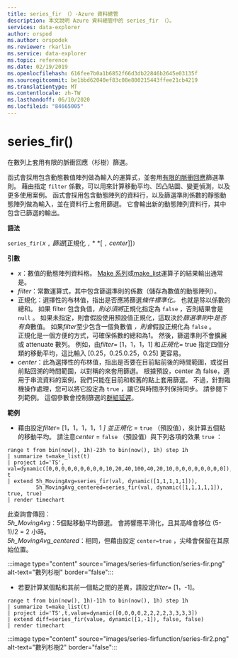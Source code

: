 ```yaml
---
title: series_fir （）-Azure 資料總管
description: 本文說明 Azure 資料總管中的 series_fir （）。
services: data-explorer
author: orspod
ms.author: orspodek
ms.reviewer: rkarlin
ms.service: data-explorer
ms.topic: reference
ms.date: 02/19/2019
ms.openlocfilehash: 616fee7b0a1b6852f66d3db22846b2645e03135f
ms.sourcegitcommit: be1bbd62040ef83c08e800215443ffee21cb4219
ms.translationtype: MT
ms.contentlocale: zh-TW
ms.lasthandoff: 06/10/2020
ms.locfileid: "84665005"
---
```

# <a name="series_fir"></a>series_fir()

在數列上套用有限的脈衝回應（杉樹）篩選。  

函式會採用包含動態數值陣列做為輸入的運算式，並套用[有限的脈衝回應](https://en.wikipedia.org/wiki/Finite_impulse_response)篩選準則。 藉由指定 `filter` 係數，可以用來計算移動平均、凹凸貼圖、變更偵測，以及更多使用案例。 函式會採用包含動態陣列的資料行，以及篩選準則係數的靜態動態陣列做為輸入，並在資料行上套用篩選。 它會輸出新的動態陣列資料行，其中包含已篩選的輸出。  

**語法**

`series_fir(`*x* `,` *篩選*[正規化 `,` * *[ `,` *center*]]`)`

**引數**

* *x*：數值的動態陣列資料格。 [Make 系列](make-seriesoperator.md)或[make_list](makelist-aggfunction.md)運算子的結果輸出通常是。
* *filter*：常數運算式，其中包含篩選準則的係數（儲存為數值的動態陣列）。
* 正規化：選擇性的布林值，指出是否應將篩選*條件標準化。* 也就是除以係數的總和。 如果 filter 包含負值，*則必須將*正規化指定為 `false` ，否則結果會是 `null` 。 如果未指定，則會假設使用預設值正規化，這取決於*篩選準則*中*是否有負*數值。 如果*filter*至少包含一個負數值 *，則會*假設正規化為 `false` 。  
正規化是一個方便的方式，可確保係數的總和為1。 然後，篩選準則不會擴展或 attenuate 數列。 例如，由*filter*= [1，1，1，1] 和*正規化*= true 指定四個分類的移動平均，這比輸入 [0.25，0.25.0.25，0.25] 更容易。
* *center*：此為選擇性的布林值，指出是否要在目前點前後的時間範圍，或從目前點回溯的時間範圍，以對稱的來套用篩選。 根據預設，center 為 false，適用于串流資料的案例，我們只能在目前和較舊的點上套用篩選。 不過，針對臨機操作處理，您可以將它設定為 `true` ，讓它與時間序列保持同步。 請參閱下列範例。 這個參數會控制篩選的[群組延遲](https://en.wikipedia.org/wiki/Group_delay_and_phase_delay)。

**範例**

* 藉由設定*filter*= [1，1，1，1，1 *] 並正規化* = `true` （預設值），來計算五個點的移動平均。 請注意*center* = `false` （預設值）與下列各項的效果 `true` ：

<!-- csl: https://help.kusto.windows.net:443/Samples -->
```kusto
range t from bin(now(), 1h)-23h to bin(now(), 1h) step 1h
| summarize t=make_list(t)
| project id='TS', val=dynamic([0,0,0,0,0,0,0,0,0,10,20,40,100,40,20,10,0,0,0,0,0,0,0,0]), t
| extend 5h_MovingAvg=series_fir(val, dynamic([1,1,1,1,1])),
         5h_MovingAvg_centered=series_fir(val, dynamic([1,1,1,1,1]), true, true)
| render timechart
```

此查詢會傳回︰  
*5h_MovingAvg*：5個點移動平均篩選。 會將響應平滑化，且其高峰會移位 (5-1)/2 = 2 小時。  
*5h_MovingAvg_centered*：相同，但藉由設定 `center=true` ，尖峰會保留在其原始位置。

:::image type="content" source="images/series-firfunction/series-fir.png" alt-text="數列杉樹" border="false":::

* 若要計算某個點和其前一個點之間的差異，請設定*filter*= [1，-1]。

<!-- csl: https://help.kusto.windows.net:443/Samples -->
```kusto
range t from bin(now(), 1h)-11h to bin(now(), 1h) step 1h
| summarize t=make_list(t)
| project id='TS',t,value=dynamic([0,0,0,0,2,2,2,2,3,3,3,3])
| extend diff=series_fir(value, dynamic([1,-1]), false, false)
| render timechart
```

:::image type="content" source="images/series-firfunction/series-fir2.png" alt-text="數列杉樹2" border="false":::
